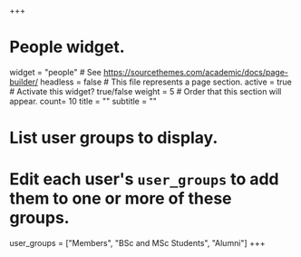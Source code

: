 +++
# People widget.
widget = "people"  # See https://sourcethemes.com/academic/docs/page-builder/
headless = false  # This file represents a page section.
active = true  # Activate this widget? true/false
weight = 5  # Order that this section will appear.
count= 10
title = ""
subtitle = ""

# List user groups to display.
#   Edit each user's `user_groups` to add them to one or more of these groups.
user_groups = ["Members", "BSc and MSc Students", "Alumni"]
+++
